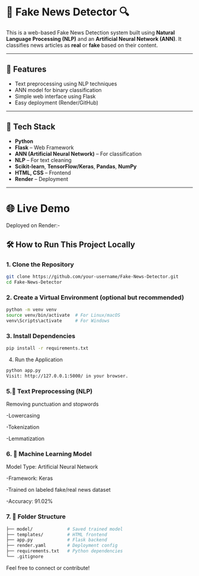 # 📰 Fake News Detector 🔍

This is a web-based Fake News Detection system built using **Natural Language Processing (NLP)** and an **Artificial Neural Network (ANN)**. It classifies news articles as **real** or **fake** based on their content.

---

## 🚀 Features

- Text preprocessing using NLP techniques
- ANN model for binary classification
- Simple web interface using Flask
- Easy deployment (Render/GitHub)

---

## 🧠 Tech Stack

- **Python**
- **Flask** – Web Framework
- **ANN (Artificial Neural Network)** – For classification
- **NLP** – For text cleaning
- **Scikit-learn**, **TensorFlow/Keras**, **Pandas**, **NumPy**
- **HTML, CSS** – Frontend
- **Render** – Deployment

---
# 🌐 Live Demo
Deployed on Render:- 

## 🛠️ How to Run This Project Locally

### 1. Clone the Repository
```bash
git clone https://github.com/your-username/Fake-News-Detector.git
cd Fake-News-Detector
```


### 2. Create a Virtual Environment (optional but recommended)
```bash
python -m venv venv
source venv/bin/activate  # For Linux/macOS
venv\Scripts\activate     # For Windows
```

### 3. Install Dependencies
```bash
pip install -r requirements.txt
```

4. Run the Application
```bash
python app.py
Visit: http://127.0.0.1:5000/ in your browser.
```

### 5.🧹 Text Preprocessing (NLP)
Removing punctuation and stopwords

-Lowercasing

-Tokenization

-Lemmatization

### 6. 🧠 Machine Learning Model
Model Type: Artificial Neural Network

-Framework: Keras

-Trained on labeled fake/real news dataset

-Accuracy: 91.02%

### 7. 📁 Folder Structure
```bash
├── model/             # Saved trained model
├── templates/         # HTML frontend
├── app.py             # Flask backend
├── render.yaml        # Deployment config
├── requirements.txt   # Python dependencies
└── .gitignore

```

Feel free to connect or contribute!
